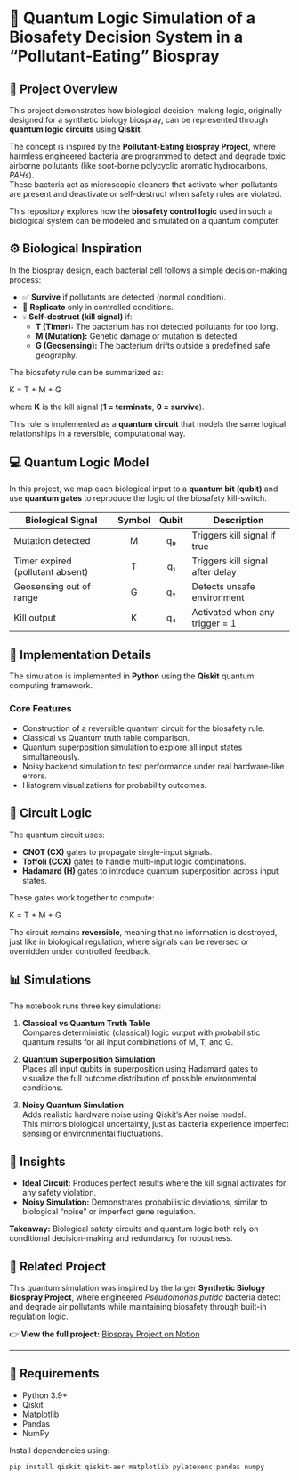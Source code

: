 # 🧬 Quantum Logic Simulation of a Biosafety Decision System in a “Pollutant-Eating” Biospray

## 🧠 Project Overview

This project demonstrates how biological decision-making logic, originally designed for a synthetic biology biospray, can be represented through **quantum logic circuits** using **Qiskit**.

The concept is inspired by the **Pollutant-Eating Biospray Project**, where harmless engineered bacteria are programmed to detect and degrade toxic airborne pollutants (like soot-borne polycyclic aromatic hydrocarbons, *PAHs*).  
These bacteria act as microscopic cleaners that activate when pollutants are present and deactivate or self-destruct when safety rules are violated.

This repository explores how the **biosafety control logic** used in such a biological system can be modeled and simulated on a quantum computer.

## ⚙️ Biological Inspiration

In the biospray design, each bacterial cell follows a simple decision-making process:

- ✅ **Survive** if pollutants are detected (normal condition).  
- 🔁 **Replicate** only in controlled conditions.  
- 💀 **Self-destruct (kill signal)** if:
  - **T (Timer):** The bacterium has not detected pollutants for too long.  
  - **M (Mutation):** Genetic damage or mutation is detected.  
  - **G (Geosensing):** The bacterium drifts outside a predefined safe geography.

The biosafety rule can be summarized as:


K = T + M + G


where **K** is the kill signal (**1 = terminate**, **0 = survive**).

This rule is implemented as a **quantum circuit** that models the same logical relationships in a reversible, computational way.


## 💻 Quantum Logic Model

In this project, we map each biological input to a **quantum bit (qubit)** and use **quantum gates** to reproduce the logic of the biosafety kill-switch.

| Biological Signal        | Symbol | Qubit | Description                              |
|---------------------------|:------:|:------:|------------------------------------------|
| Mutation detected         | M      | q₀     | Triggers kill signal if true             |
| Timer expired (pollutant absent) | T | q₁     | Triggers kill signal after delay         |
| Geosensing out of range   | G      | q₂     | Detects unsafe environment               |
| Kill output               | K      | q₄     | Activated when any trigger = 1           |

## 🔬 Implementation Details

The simulation is implemented in **Python** using the **Qiskit** quantum computing framework.

### Core Features
- Construction of a reversible quantum circuit for the biosafety rule.  
- Classical vs Quantum truth table comparison.  
- Quantum superposition simulation to explore all input states simultaneously.  
- Noisy backend simulation to test performance under real hardware-like errors.  
- Histogram visualizations for probability outcomes.

## 🧩 Circuit Logic

The quantum circuit uses:
- **CNOT (CX)** gates to propagate single-input signals.  
- **Toffoli (CCX)** gates to handle multi-input logic combinations.  
- **Hadamard (H)** gates to introduce quantum superposition across input states.

These gates work together to compute:

K = T + M + G

The circuit remains **reversible**, meaning that no information is destroyed, just like in biological regulation, where signals can be reversed or overridden under controlled feedback.


## 📊 Simulations

The notebook runs three key simulations:

1. **Classical vs Quantum Truth Table**  
   Compares deterministic (classical) logic output with probabilistic quantum results for all input combinations of M, T, and G.

2. **Quantum Superposition Simulation**  
   Places all input qubits in superposition using Hadamard gates to visualize the full outcome distribution of possible environmental conditions.

3. **Noisy Quantum Simulation**  
   Adds realistic hardware noise using Qiskit’s Aer noise model.  
   This mirrors biological uncertainty, just as bacteria experience imperfect sensing or environmental fluctuations.

## 🧠 Insights

- **Ideal Circuit:** Produces perfect results where the kill signal activates for any safety violation.  
- **Noisy Simulation:** Demonstrates probabilistic deviations, similar to biological “noise” or imperfect gene regulation.  

**Takeaway:** Biological safety circuits and quantum logic both rely on conditional decision-making and redundancy for robustness.

## 🔗 Related Project

This quantum simulation was inspired by the larger **Synthetic Biology Biospray Project**, where engineered *Pseudomonas putida* bacteria detect and degrade air pollutants while maintaining biosafety through built-in regulation logic.

👉 **View the full project:** [Biospray Project on Notion](https://awake-pot-132.notion.site/SynBio-Project-Engineering-a-PAH-Detecting-and-Degrading-Biospray-Using-Pseudomonas-putida-275d15e7a8e480c58c18f95504988d2e?source=copy_link&authuser=0)

---

## 🧰 Requirements

- Python 3.9+  
- Qiskit  
- Matplotlib  
- Pandas  
- NumPy  

Install dependencies using:

```bash
pip install qiskit qiskit-aer matplotlib pylatexenc pandas numpy
